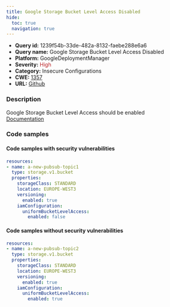 ```yaml
---
title: Google Storage Bucket Level Access Disabled
hide:
  toc: true
  navigation: true
---
```


<style>
  .highlight .hll {
    background-color: #ff171742;
  }
  .md-content {
    max-width: 1100px;
    margin: 0 auto;
  }
</style>

-   **Query id:** 1239f54b-33de-482a-8132-faebe288e6a6
-   **Query name:** Google Storage Bucket Level Access Disabled
-   **Platform:** GoogleDeploymentManager
-   **Severity:** <span style="color:#bb2124">High</span>
-   **Category:** Insecure Configurations
-   **CWE:** <a href="https://cwe.mitre.org/data/definitions/1357.html" onclick="newWindowOpenerSafe(event, 'https://cwe.mitre.org/data/definitions/1357.html')">1357</a>
-   **URL:** [Github](https://github.com/Checkmarx/kics/tree/master/assets/queries/googleDeploymentManager/gcp/google_storage_bucket_level_access_disabled)

### Description
Google Storage Bucket Level Access should be enabled<br>
[Documentation](https://cloud.google.com/storage/docs/json_api/v1/buckets)

### Code samples
#### Code samples with security vulnerabilities
```yaml title="Positive test num. 1 - yaml file" hl_lines="11"
resources:
- name: a-new-pubsub-topic1
  type: storage.v1.bucket
  properties:
    storageClass: STANDARD
    location: EUROPE-WEST3
    versioning:
      enabled: true
    iamConfiguration:
      uniformBucketLevelAccess:
        enabled: false

```


#### Code samples without security vulnerabilities
```yaml title="Negative test num. 1 - yaml file"
resources:
- name: a-new-pubsub-topic2
  type: storage.v1.bucket
  properties:
    storageClass: STANDARD
    location: EUROPE-WEST3
    versioning:
      enabled: true
    iamConfiguration:
      uniformBucketLevelAccess:
        enabled: true

```
